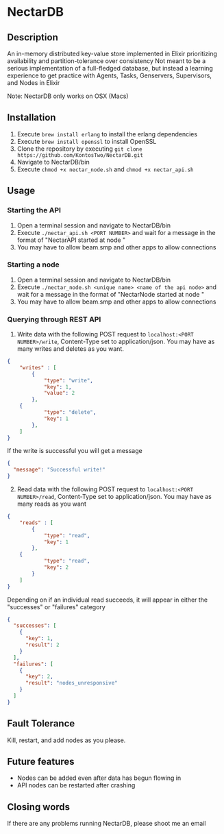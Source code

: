 # NectarDB
## Description
An in-memory distributed key-value store implemented in Elixir prioritizing availability and partition-tolerance over consistency
Not meant to be a serious implementation of a full-fledged database, but instead a learning experience to get practice with Agents, Tasks, Genservers,
Supervisors, and Nodes in Elixir

Note: NectarDB only works on OSX (Macs)

## Installation
1. Execute `brew install erlang` to install the erlang dependencies
2. Execute `brew install openssl` to install OpenSSL
1. Clone the repository by executing `git clone https://github.com/KontosTwo/NectarDB.git`
2. Navigate to NectarDB/bin
3. Execute `chmod +x nectar_node.sh` and `chmod +x nectar_api.sh`

## Usage
### Starting the API
1. Open a terminal session and navigate to NectarDB/bin
2. Execute `./nectar_api.sh <PORT NUMBER>` and wait for a message in the format of "NectarAPI started at node <name of the api node>"
3. You may have to allow beam.smp and other apps to allow connections
  
### Starting a node
1. Open a terminal session and navigate to NectarDB/bin
2. Execute `./nectar_node.sh <unique name> <name of the api node>` and wait for a message in the format of "NectarNode started at node <name of the node>"
3. You may have to allow beam.smp and other apps to allow connections

### Querying through REST API
1. Write data with the following POST request to `localhost:<PORT NUMBER>/write`, Content-Type set to application/json. You may have as many writes and deletes as you want. 
```json
{
	"writes" : [
		{
			"type": "write",
			"key": 1,
			"value": 2
		},
    {
			"type": "delete",
			"key": 1
		},
	]
}
```
If the write is successful you will get a message
```json
{
  "message": "Successful write!"
}
```
2. Read data with the following POST request to `localhost:<PORT NUMBER>/read`, Content-Type set to application/json. You may have as many reads as you want
```json
{
	"reads" : [
		{
			"type": "read",
			"key": 1
		},
    {
			"type": "read",
			"key": 2
		}
	]
}
```
Depending on if an individual read succeeds, it will appear in either the "successes" or "failures" category
```json
{
  "successes": [
    {
      "key": 1,
      "result": 2
    }
  ],
  "failures": [
    {
      "key": 2,
      "result": "nodes_unresponsive"
    }
  ]
}
```  

## Fault Tolerance
Kill, restart, and add nodes as you please.

## Future features
 - Nodes can be added even after data has begun flowing in
 - API nodes can be restarted after crashing
 
## Closing words
If there are any problems running NectarDB, please shoot me an email
